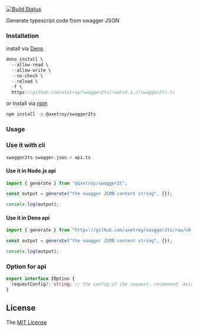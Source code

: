 [![Build Status](https://github.com/axetroy/swagger2ts/workflows/test/badge.svg)](https://github.com/axetroy/swagger2ts/actions)

Generate typescript code from swagger JSON

### Installation

install via [Deno](https://deno.land)

```typescript
deno install \
  --allow-read \
  --allow-write \
  --no-check \
  --reload \
  -f \
  https://github.com/axetroy/swagger2ts/raw/v0.1.2/swagger2ts.ts
```

or install via [npm](https://npmjs.com)

```bash
npm install -g @axetroy/swagger2ts
```

### Usage

### Use it with cli

```bash
swagger2ts swagger.json > api.ts
```

#### Use it in Node.js api

```js
import { generate } from "@axetroy/swagger2t";

const output = generate("the swagger JSON content string", {});

console.log(output);
```

#### Use it in Deno api

```ts
import { generate } from "https://github.com/axetroy/swagger2ts/raw/v0.1.2/generate.ts";

const output = generate("the swagger JSON content string", {});

console.log(output);
```

### Option for api

```ts
export interface IOption {
  requestConfig?: string; // the config of the request. recommend `AxiosConfig`. defaults to 'unknown'
}
```

## License

The [MIT License](LICENSE)
